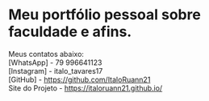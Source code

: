 # Meu portfólio pessoal sobre faculdade e afins.

Meus contatos abaixo:<br/>
[WhatsApp] - 79 996641123<br/>
[Instagram] - italo_tavares17<br/>
[GitHub] - https://github.com/ItaloRuann21<br/>
Site do Projeto - https://italoruann21.github.io/
